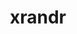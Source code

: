 ---
title: "xrandr"
layout: cache
categories: [package, v0.22.1]
meta: {"versions": ["1.5.2"], "compilers": ["gcc@=11.1.0", "gcc@=11.4.0", "gcc@=9.4.0"], "oss": ["ubuntu20.04", "ubuntu22.04"], "platforms": ["linux"], "targets": ["neoverse_v1", "ppc64le", "x86_64_v3"], "stacks": ["data-vis-sdk", "e4s", "e4s-neoverse_v1", "e4s-power", "e4s-rocm-external", "root"], "num_specs": 7, "num_specs_by_stack": {"e4s-power": 1, "root": 7, "data-vis-sdk": 2, "e4s-neoverse_v1": 1, "e4s": 2, "e4s-rocm-external": 1}}
spec_details: [{"hash": "favnzaez3xzk6yfu7akrvspeu3mzawfd", "compiler": "gcc@=9.4.0", "versions": ["1.5.2"], "os": "ubuntu20.04", "platform": "linux", "target": "ppc64le", "variants": ["build_system=autotools"], "stacks": ["e4s-power", "root"], "size": "-", "tarball": "https://binaries.spack.io/v0.22.1/build_cache/linux-ubuntu20.04-ppc64le/gcc-9.4.0/xrandr-1.5.2/linux-ubuntu20.04-ppc64le-gcc-9.4.0-xrandr-1.5.2-favnzaez3xzk6yfu7akrvspeu3mzawfd.spack"}, {"hash": "cgxryxvc7iep37eaxw2yufh4hp27rgb7", "compiler": "gcc@=11.1.0", "versions": ["1.5.2"], "os": "ubuntu20.04", "platform": "linux", "target": "x86_64_v3", "variants": ["build_system=autotools"], "stacks": ["root", "data-vis-sdk"], "size": "-", "tarball": "https://binaries.spack.io/v0.22.1/build_cache/linux-ubuntu20.04-x86_64_v3/gcc-11.1.0/xrandr-1.5.2/linux-ubuntu20.04-x86_64_v3-gcc-11.1.0-xrandr-1.5.2-cgxryxvc7iep37eaxw2yufh4hp27rgb7.spack"}, {"hash": "vqvl4qqg7cwoawe2tl3igxvgkgfniaae", "compiler": "gcc@=11.1.0", "versions": ["1.5.2"], "os": "ubuntu20.04", "platform": "linux", "target": "x86_64_v3", "variants": ["build_system=autotools"], "stacks": ["root", "data-vis-sdk"], "size": "-", "tarball": "https://binaries.spack.io/v0.22.1/build_cache/linux-ubuntu20.04-x86_64_v3/gcc-11.1.0/xrandr-1.5.2/linux-ubuntu20.04-x86_64_v3-gcc-11.1.0-xrandr-1.5.2-vqvl4qqg7cwoawe2tl3igxvgkgfniaae.spack"}, {"hash": "2nbgqy36gurnf27mv46glheyfbv35cr5", "compiler": "gcc@=11.4.0", "versions": ["1.5.2"], "os": "ubuntu22.04", "platform": "linux", "target": "neoverse_v1", "variants": ["build_system=autotools"], "stacks": ["root", "e4s-neoverse_v1"], "size": "-", "tarball": "https://binaries.spack.io/v0.22.1/build_cache/linux-ubuntu22.04-neoverse_v1/gcc-11.4.0/xrandr-1.5.2/linux-ubuntu22.04-neoverse_v1-gcc-11.4.0-xrandr-1.5.2-2nbgqy36gurnf27mv46glheyfbv35cr5.spack"}, {"hash": "lmq3a6sj6dix4lz462a7tiyhdl5ief2v", "compiler": "gcc@=11.4.0", "versions": ["1.5.2"], "os": "ubuntu22.04", "platform": "linux", "target": "x86_64_v3", "variants": ["build_system=autotools"], "stacks": ["root", "e4s"], "size": "-", "tarball": "https://binaries.spack.io/v0.22.1/build_cache/linux-ubuntu22.04-x86_64_v3/gcc-11.4.0/xrandr-1.5.2/linux-ubuntu22.04-x86_64_v3-gcc-11.4.0-xrandr-1.5.2-lmq3a6sj6dix4lz462a7tiyhdl5ief2v.spack"}, {"hash": "khais73z7kaus6bsibmv7ypbqq7zxntj", "compiler": "gcc@=11.4.0", "versions": ["1.5.2"], "os": "ubuntu22.04", "platform": "linux", "target": "x86_64_v3", "variants": ["build_system=autotools"], "stacks": ["root", "e4s"], "size": "-", "tarball": "https://binaries.spack.io/v0.22.1/build_cache/linux-ubuntu22.04-x86_64_v3/gcc-11.4.0/xrandr-1.5.2/linux-ubuntu22.04-x86_64_v3-gcc-11.4.0-xrandr-1.5.2-khais73z7kaus6bsibmv7ypbqq7zxntj.spack"}, {"hash": "7gjdxnhbbfhmyojov2ja7xszfepcbs2x", "compiler": "gcc@=11.4.0", "versions": ["1.5.2"], "os": "ubuntu22.04", "platform": "linux", "target": "x86_64_v3", "variants": ["build_system=autotools"], "stacks": ["e4s-rocm-external", "root"], "size": "-", "tarball": "https://binaries.spack.io/v0.22.1/build_cache/linux-ubuntu22.04-x86_64_v3/gcc-11.4.0/xrandr-1.5.2/linux-ubuntu22.04-x86_64_v3-gcc-11.4.0-xrandr-1.5.2-7gjdxnhbbfhmyojov2ja7xszfepcbs2x.spack"}]
---